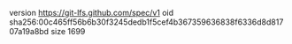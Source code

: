 version https://git-lfs.github.com/spec/v1
oid sha256:00c465ff56b6b30f3245dedb1f5cef4b367359636838f6336d8d81707a19a8bd
size 1699
